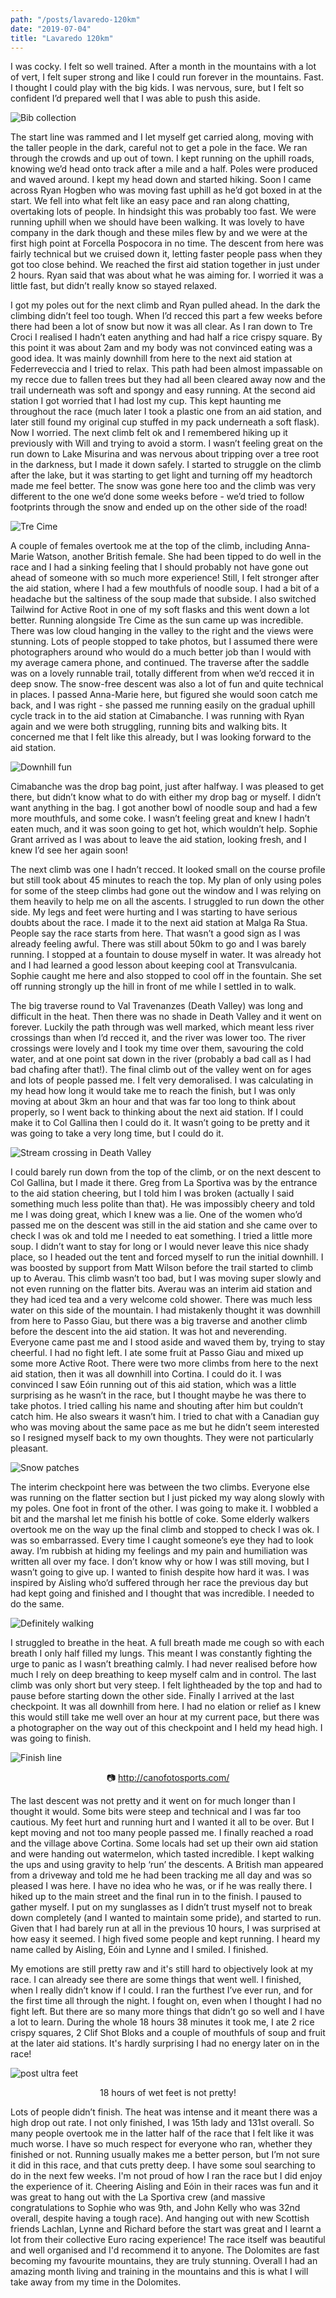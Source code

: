 ```yaml
---
path: "/posts/lavaredo-120km"
date: "2019-07-04"
title: "Lavaredo 120km"
---
```


I was cocky. I felt so well trained. After a month in the mountains with a lot of vert, I felt super strong and like I could run forever in the mountains. Fast. I thought I could play with the big kids. I was nervous, sure, but I felt so confident I’d prepared well that I was able to push this aside.

![Bib collection](../images/lavaredo-120km/bib-collection.jpg "📷 Eóin Lennon")

<!-- end -->

The start line was rammed and I let myself get carried along, moving with the taller people in the dark, careful not to get a pole in the face. We ran through the crowds and up out of town. I kept running on the uphill roads, knowing we’d head onto track after a mile and a half. Poles were produced and waved around. I kept my head down and started hiking. Soon I came across Ryan Hogben who was moving fast uphill as he’d got boxed in at the start. We fell into what felt like an easy pace and ran along chatting, overtaking lots of people. In hindsight this was probably too fast. We were running uphill when we should have been walking. It was lovely to have company in the dark though and these miles flew by and we were at the first high point at Forcella Pospocora in no time. The descent from here was fairly technical but we cruised down it, letting faster people pass when they got too close behind. We reached the first aid station together in just under 2 hours. Ryan said that was about what he was aiming for. I worried it was a little fast, but didn’t really know so stayed relaxed.

I got my poles out for the next climb and Ryan pulled ahead. In the dark the climbing didn’t feel too tough. When I’d recced this part a few weeks before there had been a lot of snow but now it was all clear. As I ran down to Tre Croci I realised I hadn’t eaten anything and had half a rice crispy square. By this point it was about 2am and my body was not convinced eating was a good idea. It was mainly downhill from here to the next aid station at Federreveccia and I tried to relax. This path had been almost impassable on my recce due to fallen trees but they had all been cleared away now and the trail underneath was soft and spongy and easy running. At the second aid station I got worried that I had lost my cup. This kept haunting me throughout the race (much later I took a plastic one from an aid station, and later still found my original cup stuffed in my pack underneath a soft flask). Now I worried. The next climb felt ok and I remembered hiking up it previously with Will and trying to avoid a storm. I wasn’t feeling great on the run down to Lake Misurina and was nervous about tripping over a tree root in the darkness, but I made it down safely. I started to struggle on the climb after the lake, but it was starting to get light and turning off my headtorch made me feel better. The snow was gone here too and the climb was very different to the one we’d done some weeks before - we’d tried to follow footprints through the snow and ended up on the other side of the road!

![Tre Cime](../images/lavaredo-120km/tre-cime.jpg "📷 http://canofotosports.com/")

A couple of females overtook me at the top of the climb, including Anna-Marie Watson, another British female. She had been tipped to do well in the race and I had a sinking feeling that I should probably not have gone out ahead of someone with so much more experience! Still, I felt stronger after the aid station, where I had a few mouthfuls of noodle soup. I had a bit of a headache but the saltiness of the soup made that subside. I also switched Tailwind for Active Root in one of my soft flasks and this went down a lot better. Running alongside Tre Cime as the sun came up was incredible. There was low cloud hanging in the valley to the right and the views were stunning. Lots of people stopped to take photos, but I assumed there were photographers around who would do a much better job than I would with my average camera phone, and continued. The traverse after the saddle was on a lovely runnable trail, totally different from when we’d recced it in deep snow. The snow-free descent was also a lot of fun and quite technical in places. I passed Anna-Marie here, but figured she would soon catch me back, and I was right - she passed me running easily on the gradual uphill cycle track in to the aid station at Cimabanche. I was running with Ryan again and we were both struggling, running bits and walking bits. It concerned me that I felt like this already, but I was looking forward to the aid station.

![Downhill fun](../images/lavaredo-120km/downhill-fun.jpg "📷 http://canofotosports.com/")

Cimabanche was the drop bag point, just after halfway. I was pleased to get there, but didn’t know what to do with either my drop bag or myself. I didn’t want anything in the bag. I got another bowl of noodle soup and had a few more mouthfuls, and some coke. I wasn’t feeling great and knew I hadn’t eaten much, and it was soon going to get hot, which wouldn’t help. Sophie Grant arrived as I was about to leave the aid station, looking fresh, and I knew I’d see her again soon!

The next climb was one I hadn’t recced. It looked small on the course profile but still took about 45 minutes to reach the top. My plan of only using poles for some of the steep climbs had gone out the window and I was relying on them heavily to help me on all the ascents. I struggled to run down the other side. My legs and feet were hurting and I was starting to have serious doubts about the race. I made it to the next aid station at Malga Ra Stua. People say the race starts from here. That wasn’t a good sign as I was already feeling awful. There was still about 50km to go and I was barely running. I stopped at a fountain to douse myself in water. It was already hot and I had learned a good lesson about keeping cool at Transvulcania. Sophie caught me here and also stopped to cool off in the fountain. She set off running strongly up the hill in front of me while I settled in to walk.

The big traverse round to Val Travenanzes (Death Valley) was long and difficult in the heat. Then there was no shade in Death Valley and it went on forever. Luckily the path through was well marked, which meant less river crossings than when I’d recced it, and the river was lower too. The river crossings were lovely and I took my time over them, savouring the cold water, and at one point sat down in the river (probably a bad call as I had bad chafing  after that!). The final climb out of the valley went on for ages and lots of people passed me. I felt very demoralised. I was calculating in my head how long it would take me to reach the finish, but I was only moving at about 3km an hour and that was far too long to think about properly, so I went back to thinking about the next aid station. If I could make it to Col Gallina then I could do it. It wasn’t going to be pretty and it was going to take a very long time, but I could do it.

![Stream crossing in Death Valley](../images/lavaredo-120km/death-valley.jpg "📷 http://canofotosports.com/")

I could barely run down from the top of the climb, or on the next descent to Col Gallina, but I made it there. Greg from La Sportiva was by the entrance to the aid station cheering, but I told him I was broken (actually I said something much less polite than that). He was impossibly cheery and told me I was doing great, which I knew was a lie. One of the women who’d passed me on the descent was still in the aid station and she came over to check I was ok and told me I needed to eat something. I tried a little more soup. I didn’t want to stay for long or I would never leave this nice shady place, so I headed out the tent and forced myself to run the initial downhill. I was boosted by support from Matt Wilson before the trail started to climb up to Averau. This climb wasn’t too bad, but I was moving super slowly and not even running on the flatter bits. Averau was an interim aid station and they had iced tea and a very welcome cold shower. There was much less water on this side of the mountain. I had mistakenly thought it was downhill from here to Passo Giau, but there was a big traverse and another climb before the descent into the aid station. It was hot and neverending. Everyone came past me and I stood aside and waved them by, trying to stay cheerful. I had no fight left. I ate some fruit at Passo Giau and mixed up some more Active Root. There were two more climbs from here to the next aid station, then it was all downhill into Cortina. I could do it. I was convinced I saw Eóin running out of this aid station, which was a little surprising as he wasn’t in the race, but I thought maybe he was there to take photos. I tried calling his name and shouting after him but couldn’t catch him. He also swears it wasn’t him. I tried to chat with a Canadian guy who was moving about the same pace as me but he didn’t seem interested so I resigned myself back to my own thoughts. They were not particularly pleasant.

![Snow patches](../images/lavaredo-120km/snow.jpg "📷 http://canofotosports.com/")

The interim checkpoint here was between the two climbs. Everyone else was running on the flatter section but I just picked my way along slowly with my poles. One foot in front of the other. I was going to make it. I wobbled a bit and the marshal let me finish his bottle of coke. Some elderly walkers overtook me on the way up the final climb and stopped to check I was ok. I was so embarrassed. Every time I caught someone’s eye they had to look away. I’m rubbish at hiding my feelings and my pain and humiliation was written all over my face. I don’t know why or how I was still moving, but I wasn’t going to give up. I wanted to finish despite how hard it was. I was inspired by Aisling who’d suffered through her race the previous day but had kept going and finished and I thought that was incredible. I needed to do the same.

![Definitely walking](../images/lavaredo-120km/walking.jpg "📷 http://canofotosports.com/")

I struggled to breathe in the heat. A full breath made me cough so with each breath I only half filled my lungs. This meant I was constantly fighting the urge to panic as I wasn’t breathing calmly. I had never realised before how much I rely on deep breathing to keep myself calm and in control. The last climb was only short but very steep. I felt lightheaded by the top and had to pause before starting down the other side.  Finally I arrived at the last checkpoint. It was all downhill from here. I had no elation or relief as I knew this would still take me well over an hour at my current pace, but there was a photographer on the way out of this checkpoint and I held my head high. I was going to finish.

<div class="inline-image-right">
    <img src="../images/lavaredo-120km/finish-line.jpg" alt="Finish line" />
    <p style="text-align: center">📷 <a href="http://canofotosports.com/">http://canofotosports.com/</a></p>
</div>

The last descent was not pretty and it went on for much longer than I thought it would. Some bits were steep and technical and I was far too cautious. My feet hurt and running hurt and I wanted it all to be over. But I kept moving and not too many people passed me. I finally reached a road and the village above Cortina. Some locals had set up their own aid station and were handing out watermelon, which tasted incredible. I kept walking the ups and using gravity to help ‘run’ the descents. A British man appeared from a driveway and told me he had been tracking me all day and was so pleased I was here. I have no idea who he was, or if he was really there. I hiked up to the main street and the final run in to the finish. I paused to gather myself. I put on my sunglasses as I didn’t trust myself not to break down completely (and I wanted to maintain some pride), and started to run. Given that I had barely run at all in the previous 10 hours, I was surprised at how easy it seemed. I high fived some people and kept running. I heard my name called by Aisling, Eóin and Lynne and I smiled. I finished.

My emotions are still pretty raw and it's still hard to objectively look at my race. I can already see there are some things that went well. I finished, when I really didn’t know if I could. I ran the furthest I’ve ever run, and for the first time all through the night. I fought on, even when I thought I had no fight left. But there are so many more things that didn’t go so well and I have a lot to learn. During the whole 18 hours 38 minutes it took me, I ate 2 rice crispy squares, 2 Clif Shot Bloks and a couple of mouthfuls of soup and fruit at the later aid stations. It's hardly surprising I had no energy later on in the race!

<div class="inline-image-left">
    <img src="../images/lavaredo-120km/post-ultra-feet.jpg" alt="post ultra feet" />
    <p style="text-align: center">18 hours of wet feet is not pretty!</p>
</div>

Lots of people didn’t finish. The heat was intense and it meant there was a high drop out rate. I not only finished, I was 15th lady and 131st overall. So many people overtook me in the latter half of the race that I felt like it was much worse. I have so much respect for everyone who ran, whether they finished or not. Running usually makes me a better person, but I’m not sure it did in this race, and that cuts pretty deep. I have some soul searching to do in the next few weeks. I'm not proud of how I ran the race but I did enjoy the experience of it. Cheering Aisling and Eóin in their races was fun and it was great to hang out with the La Sportiva crew (and massive congratulations to Sophie who was 9th, and John Kelly who was 32nd overall, despite having a tough race). And hanging out with new Scottish friends Lachlan, Lynne and Richard before the start was great and I learnt a lot from their collective Euro racing experience! The race itself was beautiful and well organised and I'd recommend it to anyone. The Dolomites are fast becoming my favourite mountains, they are truly stunning. Overall I had an amazing month living and training in the mountains and this is what I will take away from my time in the Dolomites.